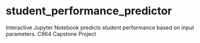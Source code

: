 # student_performance_predictor
Interactive Jupyter Notebook predicts student performance based on input parameters. C964 Capstone Project
